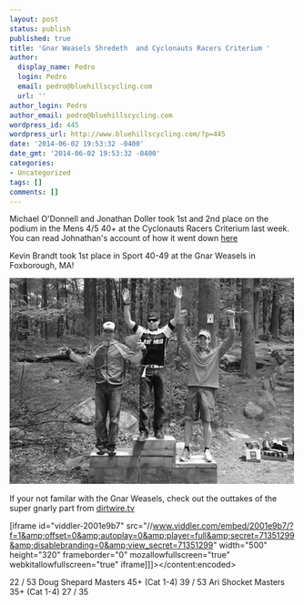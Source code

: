 ```yaml
---
layout: post
status: publish
published: true
title: 'Gnar Weasels Shredeth  and Cyclonauts Racers Criterium '
author:
  display_name: Pedro
  login: Pedro
  email: pedro@bluehillscycling.com
  url: ''
author_login: Pedro
author_email: pedro@bluehillscycling.com
wordpress_id: 445
wordpress_url: http://www.bluehillscycling.com/?p=445
date: '2014-06-02 19:53:32 -0400'
date_gmt: '2014-06-02 19:53:32 -0400'
categories:
- Uncategorized
tags: []
comments: []
---
```

<p>Michael O'Donnell and Jonathan Doller took 1st and 2nd place on the podium in the Mens 4/5 40+ at the Cyclonauts Racers Criterium last week. You can read Johnathan's account of how it went down <a href="http://www.bluehillscycling.com/forum/viewtopic.php?f=37&amp;t=111">here</a>



Kevin Brandt took 1st place in Sport 40-49 at the Gnar Weasels in Foxborough, MA!</p>

<a style="padding-top: 10px" href="/images/uploads/2014/06/brandt.jpg"><img class="alignnone size-full wp-image-447" alt="brandt" src="/images/uploads/2014/06/brandt.jpg" width="500" height="362" /></a>



If your not familar with the Gnar Weasels, check out the outtakes of the super gnarly part from <a href="http://dirtwire.tv"> dirtwire.tv</a>



[iframe id="viddler-2001e9b7" src="//www.viddler.com/embed/2001e9b7/?f=1&amp;offset=0&amp;autoplay=0&amp;player=full&amp;secret=71351299&amp;disablebranding=0&amp;view_secret=71351299" width="500" height="320" frameborder="0" mozallowfullscreen="true" webkitallowfullscreen="true" iframe]]]></content:encoded>
		

<td width="70px">22 / 53</td>

</tr>

<tr class="datarow2">

<td>Doug</td>

<td>Shepard</td>

<td>Masters 45+ (Cat 1-4)</td>

<td width="70px">39 / 53</td>

</tr>

<tr class="datarow1">

<td>Ari</td>

<td>Shocket</td>

<td>Masters 35+ (Cat 1-4)</td>

<td width="70px">27 / 35</td>

</tr>

</tbody>

</table>

